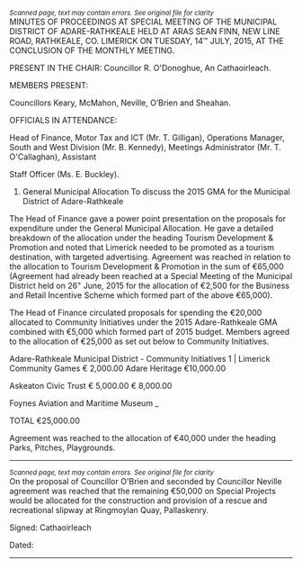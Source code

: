 *<small>Scanned page, text may contain errors. See original file for clarity</small>*  
MINUTES OF PROCEEDINGS AT SPECIAL MEETING OF THE MUNICIPAL
DISTRICT OF ADARE-RATHKEALE HELD AT ARAS SEAN FINN, NEW LINE
ROAD, RATHKEALE, CO. LIMERICK ON TUESDAY, 14™ JULY, 2015, AT
THE CONCLUSION OF THE MONTHLY MEETING.

PRESENT IN THE CHAIR: Councillor R. O'Donoghue, An Cathaoirleach.

MEMBERS PRESENT:

Councillors Keary, McMahon, Neville, O’Brien and Sheahan.

OFFICIALS IN ATTENDANCE:

Head of Finance, Motor Tax and ICT (Mr. T. Gilligan), Operations Manager, South and
West Division (Mr. B. Kennedy), Meetings Administrator (Mr. T. O'Callaghan), Assistant

Staff Officer (Ms. E. Buckley).

1. General Municipal Allocation
To discuss the 2015 GMA for the Municipal District of Adare-Rathkeale

The Head of Finance gave a power point presentation on the proposals for expenditure
under the General Municipal Allocation. He gave a detailed breakdown of the allocation
under the heading Tourism Development & Promotion and noted that Limerick needed to
be promoted as a tourism destination, with targeted advertising. Agreement was reached
in relation to the allocation to Tourism Development & Promotion in the sum of €65,000
(Agreement had already been reached at a Special Meeting of the Municipal District held
on 26" June, 2015 for the allocation of €2,500 for the Business and Retail Incentive
Scheme which formed part of the above €65,000).

The Head of Finance circulated proposals for spending the €20,000 allocated to
Community Initiatives under the 2015 Adare-Rathkeale GMA combined with €5,000 which
formed part of 2015 budget. Members agreed to the allocation of €25,000 as set out
below to Community Initiatives.

Adare-Rathkeale Municipal District - Community Initiatives
1 | Limerick Community Games € 2,000.00
Adare Heritage €10,000.00

Askeaton Civic Trust € 5,000.00
€ 8,000.00

Foynes Aviation and Maritime Museum _

TOTAL €25,000.00

Agreement was reached to the allocation of €40,000 under the heading Parks, Pitches,
Playgrounds.

---
*<small>Scanned page, text may contain errors. See original file for clarity</small>*  
On the proposal of Councillor O'Brien and seconded by Councillor Neville agreement was
reached that the remaining €50,000 on Special Projects would be allocated for the
construction and provision of a rescue and recreational slipway at Ringmoylan Quay,
Pallaskenry.

Signed:
Cathaoirleach

Dated:

---
